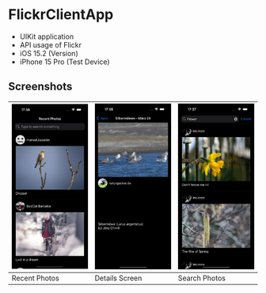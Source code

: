 # FlickrClientApp
- UIKit application
- API usage of Flickr
- iOS 15.2 (Version)
- iPhone 15 Pro (Test Device)

## Screenshots
| ![Recent Photos](https://github.com/GradByte/FlickrClientApp/blob/main/Images/1.png) | ![Details Screen](https://github.com/GradByte/FlickrClientApp/blob/main/Images/2.png) | ![Search Photos](https://github.com/GradByte/FlickrClientApp/blob/main/Images/3.png) |
| --- | --- | --- |
| Recent Photos | Details Screen | Search Photos |
